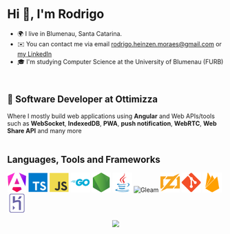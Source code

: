 # Hi 👋, I'm Rodrigo

- 🌍 I live in Blumenau, Santa Catarina.
- ✉️ You can contact me via email [rodrigo.heinzen.moraes@gmail.com](mailto:rodrigo.heinzen.moraes@gmail.com) or [my LinkedIn](https://www.linkedin.com/in/rodrigo-heinzen-de-moraes-754b67193/)
- 🎓 I'm studying Computer Science at the University of Blumenau (FURB)
<br/>

## 💼 Software Developer at Ottimizza
Where I mostly build web applications using **Angular** and Web APIs/tools such as **WebSocket**, **IndexedDB**, **PWA**, **push notification**, **WebRTC**, **Web Share API** and many more
<br/><br/>

## Languages, Tools and Frameworks
<p align="left">
  <img src="https://raw.githubusercontent.com/devicons/devicon/master/icons/angular/angular-original.svg" alt="Angular" title="Angular" width="45" height="45"/> 
  
  <img src="https://github.com/devicons/devicon/blob/master/icons/typescript/typescript-original.svg" alt="Typescript" title="Typescript" width="45" height="45"/>
  <img src="https://github.com/devicons/devicon/blob/master/icons/javascript/javascript-original.svg" alt="Javascript" title="Javascript" width="45" height="45"/> 
  <img src="https://github.com/devicons/devicon/blob/master/icons/go/go-original-wordmark.svg" alt="Go" title="Go" width="45" height="45"/> 
  <img src="https://github.com/devicons/devicon/blob/master/icons/nodejs/nodejs-original.svg" alt="NodeJS" title="NodeJS" width="45" height="45"/>  
  <img src="https://github.com/devicons/devicon/blob/master/icons/java/java-original.svg" alt="Java" title="Java" width="45" height="45"/>
  <img src="https://gleam.run/images/lucy/lucy.svg" alt="Gleam" title="Gleam" width="45" height="45"/>
  <img src="https://github.com/devicons/devicon/blob/master/icons/zig/zig-original.svg" alt="Zig" title="Zig" width="45" height="45"/>
  
  <img src="https://github.com/devicons/devicon/blob/master/icons/git/git-original.svg" alt="Git" title="Git" width="45" height="45"/>
  <img src="https://github.com/devicons/devicon/blob/master/icons/firebase/firebase-plain.svg" alt="Firebase" title="Firebase" width="45" height="45"/>
  <img src="https://github.com/devicons/devicon/blob/master/icons/heroku/heroku-original.svg" alt="Heroku" title="Heroku" width="45" height="45"/>
</p>

<div align="center">
  <img height="180em" src="https://github-readme-stats.vercel.app/api/top-langs/?username=R0DR160HM&layout=compact&langs_count=7&theme=tokyonight">
</div>

<!--
**R0DR160HM/R0DR160HM** is a ✨ _special_ ✨ repository because its `README.md` (this file) appears on your GitHub profile.

Here are some ideas to get you started:

- 🔭 I’m currently working on ...
- 🌱 I’m currently learning ...
- 👯 I’m looking to collaborate on ...
- 🤔 I’m looking for help with ...
- 💬 Ask me about ...
- 📫 How to reach me: ...
- 😄 Pronouns: ...
- ⚡ Fun fact: ...
-->

